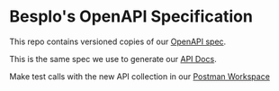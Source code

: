 # Besplo's OpenAPI Specification

This repo contains versioned copies of our [OpenAPI spec](https://www.openapis.org/).

This is the same spec we use to generate our [API Docs](https://bespoke-api.readme.io/reference/createsubscriber).

Make test calls with the new API collection in our [Postman Workspace](https://www.postman.com/bespoke-surf/workspace/bespoke-developers)
